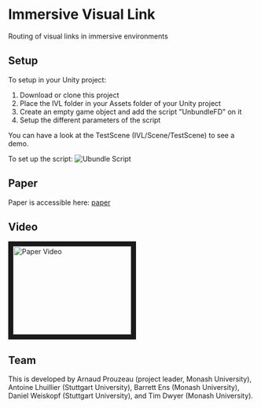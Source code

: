 # Immersive Visual Link
Routing of visual links in immersive environments

## Setup

To setup in your Unity project:
1. Download or clone this project
2. Place the IVL folder in your Assets folder of your Unity project
3. Create an empty game object and add the script "UnbundleFD" on it
4. Setup the different parameters of the script

You can have a look at the TestScene (IVL/Scene/TestScene) to see a demo.

To set up the script:
![Ubundle Script](https://imgur.com/0bkQHn2 "Ubundle Script")


## Paper
Paper is accessible here: [paper](https://hal.archives-ouvertes.fr/hal-02301985)

## Video

<a href="http://www.youtube.com/watch?feature=player_embedded&v=xi0wiLzIZAQ
" target="_blank"><img src="http://img.youtube.com/vi/xi0wiLzIZAQ/0.jpg" 
alt="Paper Video" width="240" height="180" border="10" /></a>

## Team

This is developed by Arnaud Prouzeau (project leader, Monash University), Antoine Lhuillier (Stuttgart University), Barrett Ens (Monash University), Daniel Weiskopf (Stuttgart University), and Tim Dwyer (Monash University).


